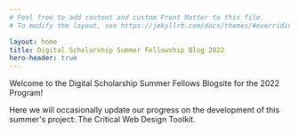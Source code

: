 ```yaml
---
# Feel free to add content and custom Front Matter to this file.
# To modify the layout, see https://jekyllrb.com/docs/themes/#overriding-theme-defaults

layout: home
title: Digital Scholarship Summer Fellowship Blog 2022
hero-header: true
---
```


Welcome to the Digital Scholarship Summer Fellows Blogsite for the 2022 Program!

Here we will occasionally update our progress on the development of this summer's project: The Critical Web Design Toolkit.
